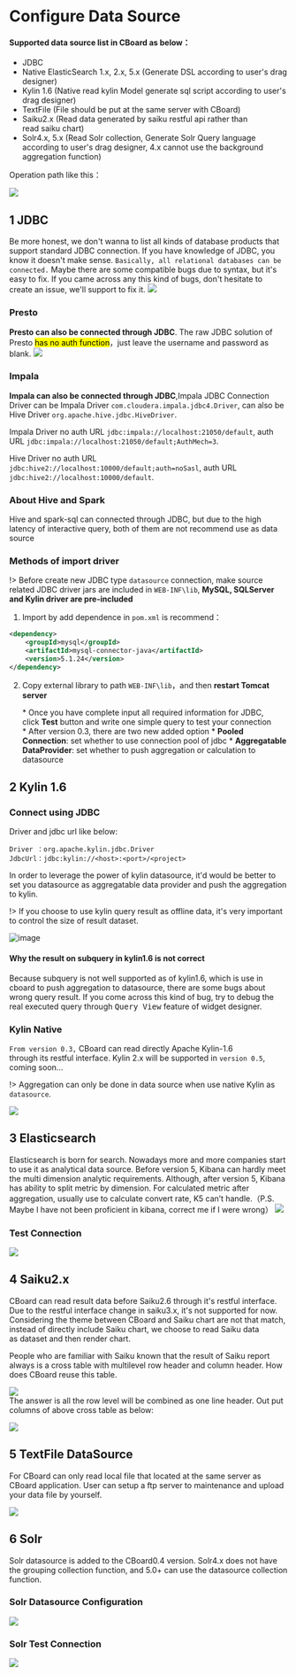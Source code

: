 <h1> Configure Data Source </h1>

<div class="bs-callout bs-callout-info">
    <h4>Supported data source list in CBoard as below：</h4>
    <ul>
        <li>JDBC</li>
        <li>Native ElasticSearch 1.x, 2.x, 5.x (Generate DSL according to user's drag designer)</li>
        <li>Kylin 1.6 (Native read kylin Model  generate sql script according to user's drag designer)</li>
        <li>TextFile (File should be put at the same server with CBoard)</li>
        <li>Saiku2.x (Read data generated by saiku restful api rather than read saiku chart)</li>
        <li>Solr4.x, 5.x (Read Solr collection, Generate Solr Query language according to user's drag designer, 4.x cannot use the background aggregation function)</li>
    </ul>
</div>


Operation path like this：

![](../../assets/new_datasource.png)

## 1 JDBC
Be more honest, we don't wanna to list all kinds of database products that support standard JDBC connection.
If you have knowledge of JDBC, you know it doesn't make sense. `Basically, all relational databases can be connected.` Maybe there are some compatible bugs due to syntax, but it's easy to fix. If you came across any this kind of bugs, don't hesitate to create an issue, we'll support to fix it.
![](../../assets/jdbc-datasource.png)

### Presto
**Presto can also be connected through JDBC**. The raw JDBC solution of Presto <mark>has no auth function</mark>，just leave the username and password as blank.
![](../../assets/datasource-presto.png)

### Impala
**Impala can also be connected through JDBC**,Impala JDBC Connection Driver can be Impala Driver `com.cloudera.impala.jdbc4.Driver`, can also be Hive Driver `org.apache.hive.jdbc.HiveDriver`.</p>
Impala Driver no auth URL `jdbc:impala://localhost:21050/default`, auth URL `jdbc:impala://localhost:21050/default;AuthMech=3`.</p>
Hive Driver no auth URL `jdbc:hive2://localhost:10000/default;auth=noSasl`, auth URL `jdbc:hive2://localhost:10000/default`.

### About Hive and Spark
Hive and spark-sql can connected through JDBC, but due to the high latency of interactive query, both of them are not recommend use as data source

### Methods of import driver

!> Before create new JDBC type `datasource` connection, make source related JDBC driver jars are included in <code>WEB-INF\lib</code>, <b>MySQL, SQLServer and Kylin driver are pre-included</b>
1. Import by add dependence in `pom.xml` is recommend：

```xml
<dependency>
    <groupId>mysql</groupId>
    <artifactId>mysql-connector-java</artifactId>
    <version>5.1.24</version>
</dependency>
```

2. Copy external library to path <code>WEB-INF\lib</code>，and then **restart Tomcat server**

    * Once you have complete input all required information for JDBC, click **Test** button and write one simple query to test your connection
    * After version 0.3, there are two new added option
        * **Pooled Connection**: set whether to use connection pool of jdbc
        * **Aggregatable DataProvider**: set whether to push aggregation or calculation to datasource

## 2 Kylin 1.6

### Connect using JDBC

Driver and jdbc url like below:

```
Driver ：org.apache.kylin.jdbc.Driver
JdbcUrl：jdbc:kylin://<host>:<port>/<project>
```
In order to leverage the power of kylin datasource, it'd would be better to set you datasource as aggregatable data provider and push the aggregation to kylin.

!> If you choose to use kylin query result as offline data, it's very important to control the size of result dataset.

![image](../../assets/6d91308c-c2cb-11e6-8366-3422662c0837.png)

<div class="bs-callout bs-callout-warning">
    <h4>Why the result on subquery in kylin1.6 is not correct</h4>
    Because subquery is not well supported as of kylin1.6, which is use in cboard to push aggregation to datasource, there are some bugs about wrong query result. If you come across this kind of bug, try to debug the real executed query through <kbd>Query View</kbd> feature of widget designer.
</div>

### Kylin Native

`From version 0.3,` CBoard can read directly Apache Kylin-1.6 through its restful interface.
Kylin 2.x will be supported in `version 0.5`, coming soon...

!> Aggregation can only be done in data source when use native Kylin as `datasource`.

![](../../assets/kylin-native-datasource.png)

## 3 Elasticsearch

Elasticsearch is born for search. Nowadays more and more companies start to use it as analytical data source. Before version 5, Kibana can hardly meet the multi dimension analytic requirements. Although, after version 5, Kibana has ability to split metric by dimension. For calculated metric after aggregation, usually use to calculate convert rate, K5 can’t handle.（P.S. Maybe I have not been proficient in kibana, correct me if I were wrong）
![](../../assets/es-datasource.png)

### Test Connection
![](../../assets/ds-test-es.png)

## 4 Saiku2.x

CBoard can read result data before Saiku2.6 through it's restful interface. Due to the restful interface change in saiku3.x, it's not supported for now. Considering the theme between CBoard and Saiku chart are not that match, instead of directly include Saiku chart, we choose to read Saiku data as dataset and then render chart.

People who are familiar with Saiku known that the result of Saiku report always is a cross table with multilevel row header and column header. How does CBoard reuse this table.

![](../../assets/saiku_crtbl.png)  
The answer is all the row level will be combined as one line header. Out put columns of above cross table as below:

![](../../assets/saiku_crtbl_header.png)

## 5 TextFile DataSource

For CBoard can only read local file that located at the same server as CBoard application. User can setup a ftp server to maintenance and upload your data file by yourself.

![](../../assets/datasource-textfile.png)

## 6 Solr
Solr datasource is added to the CBoard0.4 version. Solr4.x does not have the grouping collection function, and 5.0+ can use the datasource collection function.

### Solr Datasource Configuration
![](/assets/solr-ds-config.png)

### Solr Test Connection
![](/assets/solr-ds-test.png)
